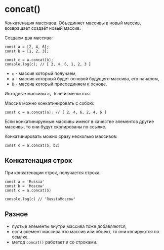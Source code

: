 # concat()
Конкатенация массивов. Объединяет массивы в новый массив, возвращает создаёт новый массив.

Создаем два массива:

    const a = [2, 4, 6];
    const b = [1, 2, 3];

    const c = a.concat(b);
    console.log(c); // [ 2, 4, 6, 1, 2, 3 ]

- `c` - массив который получаем,
- `a` - массив котороый будет основой будущего массива, его началом,
- `b` - массив который присоединяем к основе.

Исходные массивы `a, b` не изменяются.

Массив можно конкатинировать с собою:

    const c = a.concat(a); // [ 2, 4, 6, 2, 4, 6 ]

Если конкатинируемые массивы имеют в качестве элементов другие массивы, то они будут скопированы по ссылке.

Конкатинировать можно сразу несколько массивов:

    const c = a.concat(b, b2)

## Конкатенация строк
При конкатенации строк, получается строка:

    const a = 'Russia'
    const b = 'Moscow'
    const c = a.concat(b)

    console.log(c) // 'RussiaMoscow'

## Разное
- пустые элементы внутри массива тоже добавляются,
- если элемент массива это массив или объект, то они копируются по ссылке,
- метод `concat()` работает и со строками.
